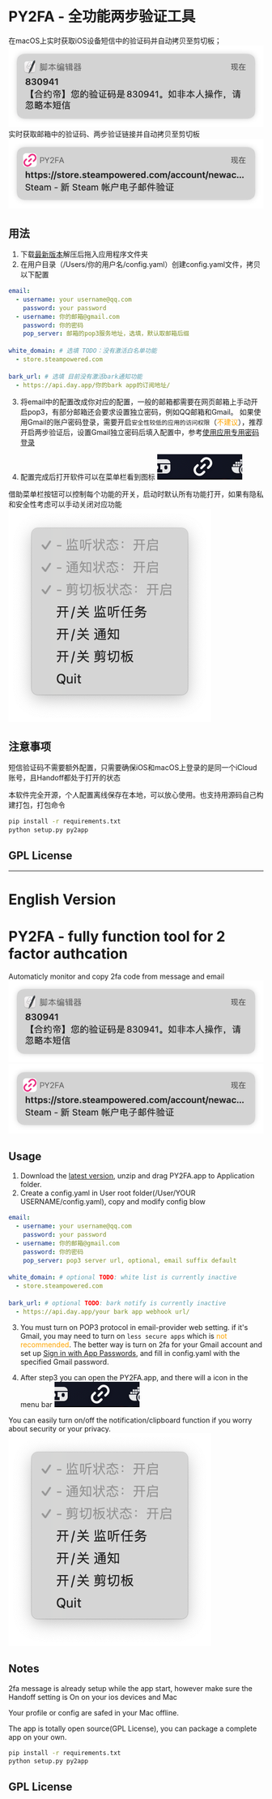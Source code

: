 # PY2FA - 全功能两步验证工具
在macOS上实时获取iOS设备短信中的验证码并自动拷贝至剪切板；
![两步验证短信](screenshots/2fa_msg.png)
实时获取邮箱中的验证码、两步验证链接并自动拷贝至剪切板
![两步验证链接](screenshots/2fa_link.png)

## 用法
1. 下载[最新版本](https://github.com/TeavenX/py2fa/releases)解压后拖入应用程序文件夹
2. 在用户目录（/Users/你的用户名/config.yaml）创建config.yaml文件，拷贝以下配置
```yaml
email:
  - username: your username@qq.com
    password: your password
  - username: 你的邮箱@gmail.com
    password: 你的密码
    pop_server: 邮箱的pop3服务地址，选填，默认取邮箱后缀

white_domain: # 选填 TODO：没有激活白名单功能
  - store.steampowered.com

bark_url: # 选填 目前没有激活bark通知功能
  - https://api.day.app/你的bark app的订阅地址/
```
3. 将email中的配置改成你对应的配置，一般的邮箱都需要在网页邮箱上手动开启pop3，有部分邮箱还会要求设置独立密码，例如QQ邮箱和Gmail。
如果使用Gmail的账户密码登录，需要开启`安全性较低的应用的访问权限`（<font color = 'orange'>不建议</font>），推荐开启两步验证后，设置Gmail独立密码后填入配置中，参考[使用应用专用密码登录](https://support.google.com/accounts/answer/185833)

4. 配置完成后打开软件可以在菜单栏看到图标
![菜单栏](screenshots/menu_icon.png)

借助菜单栏按钮可以控制每个功能的开关，启动时默认所有功能打开，如果有隐私和安全性考虑可以手动关闭对应功能
![开关](screenshots/menu_switcher.png)

## 注意事项
短信验证码不需要额外配置，只需要确保iOS和macOS上登录的是同一个iCloud账号，且Handoff都处于打开的状态

本软件完全开源，个人配置离线保存在本地，可以放心使用。也支持用源码自己构建打包，打包命令
```bash
pip install -r requirements.txt
python setup.py py2app
```

## GPL License

---

# English Version

# PY2FA - fully function tool for 2 factor authcation
Automaticly monitor and copy 2fa code from message and email
![两步验证短信](screenshots/2fa_msg.png)
![两步验证链接](screenshots/2fa_link.png)

## Usage
1. Download the [latest version](https://github.com/TeavenX/py2fa/releases), unzip and drag PY2FA.app to Application folder.
2. Create a config.yaml in User root folder(/User/YOUR USERNAME/config.yaml), copy and modify config blow
```yaml
email:
  - username: your username@qq.com
    password: your password
  - username: 你的邮箱@gmail.com
    password: 你的密码
    pop_server: pop3 server url, optional, email suffix default

white_domain: # optional TODO: white list is currently inactive
  - store.steampowered.com

bark_url: # optional TODO: bark notify is currently inactive
  - https://api.day.app/your bark app webhook url/
```
3. You must turn on POP3 protocol in email-provider web setting. if it's Gmail, you may need to turn on `less secure apps` which is <font color='orange'>not recommended</font>. The better way is turn on 2fa for your Gmail account and set up [Sign in with App Passwords](https://support.google.com/accounts/answer/6010255?p=less-secure-apps&hl=zh-Hans&visit_id=637595421375318674-3339552613&rd=1), and fill in config.yaml with the specified Gmail password.

4. After step3 you can open the PY2FA.app, and there will a icon in the menu bar
![菜单栏](screenshots/menu_icon.png)

You can easily turn on/off the notification/clipboard function if you worry about security or your privacy.
![开关](screenshots/menu_switcher.png)

## Notes
2fa message is already setup while the app start, however make sure the Handoff setting is On on your ios devices and Mac

Your profile or config are safed in your Mac offline.

The app is totally open source(GPL License), you can package a complete app on your own.
```bash
pip install -r requirements.txt
python setup.py py2app
```

## GPL License